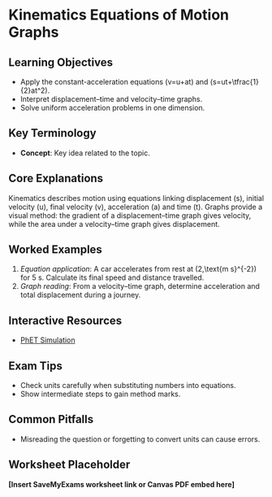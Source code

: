 # Kinematics Equations of Motion Graphs

## Learning Objectives
- Apply the constant-acceleration equations \(v=u+at\) and \(s=ut+\tfrac{1}{2}at^2\).
- Interpret displacement–time and velocity–time graphs.
- Solve uniform acceleration problems in one dimension.

## Key Terminology
- **Concept**: Key idea related to the topic.

## Core Explanations
Kinematics describes motion using equations linking displacement \(s\), initial velocity \(u\), final velocity \(v\), acceleration \(a\) and time \(t\).  Graphs provide a visual method: the gradient of a displacement–time graph gives velocity, while the area under a velocity–time graph gives displacement.

## Worked Examples
1. *Equation application*: A car accelerates from rest at \(2\,\text{m s}^{-2}\) for 5 s. Calculate its final speed and distance travelled.
2. *Graph reading*: From a velocity–time graph, determine acceleration and total displacement during a journey.

## Interactive Resources
- [PhET Simulation](https://phet.colorado.edu/)

## Exam Tips
- Check units carefully when substituting numbers into equations.
- Show intermediate steps to gain method marks.

## Common Pitfalls
- Misreading the question or forgetting to convert units can cause errors.

## Worksheet Placeholder
**[Insert SaveMyExams worksheet link or Canvas PDF embed here]**
